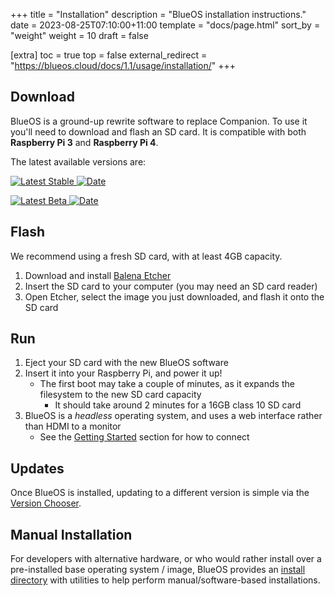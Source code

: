 +++
title = "Installation"
description = "BlueOS installation instructions."
date = 2023-08-25T07:10:00+11:00
template = "docs/page.html"
sort_by = "weight"
weight = 10
draft = false

[extra]
toc = true
top = false
external_redirect = "https://blueos.cloud/docs/1.1/usage/installation/"
+++
## Download

BlueOS is a ground-up rewrite software to replace Companion. To use it you'll need to download and flash an SD card.
It is compatible with both **Raspberry Pi 3** and **Raspberry Pi 4**.

The latest available versions are:

[![Latest Stable](https://img.shields.io/github/v/release/bluerobotics/blueos.svg?label=Latest%20Stable)
![Date](https://img.shields.io/github/release-date/bluerobotics/blueos?label=Date)](https://github.com/bluerobotics/blueos/releases/latest/download/BlueOS-raspberry.zip)

[![Latest Beta](https://img.shields.io/github/v/tag/bluerobotics/blueos.svg?label=Latest%20Beta)
![Date](https://img.shields.io/github/release-date-pre/bluerobotics/blueos?label=Date)](https://github.com/bluerobotics/BlueOS/releases)

## Flash

We recommend using a fresh SD card, with at least 4GB capacity.

1. Download and install [Balena Etcher](https://www.balena.io/etcher/)
1. Insert the SD card to your computer (you may need an SD card reader)
1. Open Etcher, select the image you just downloaded, and flash it onto the SD card

## Run

1. Eject your SD card with the new BlueOS software
1. Insert it into your Raspberry Pi, and power it up!
   - The first boot may take a couple of minutes, as it expands the filesystem to the new SD card capacity
      - It should take around 2 minutes for a 16GB class 10 SD card
1. BlueOS is a _headless_ operating system, and uses a web interface rather than HDMI to a monitor
   - See the [Getting Started](../getting-started/) section for how to connect


## Updates

Once BlueOS is installed, updating to a different version is simple via the [Version Chooser](../advanced-usage/#blueos-version).

## Manual Installation

For developers with alternative hardware, or who would rather install over a pre-installed base operating system / image, BlueOS provides an [install directory](https://github.com/bluerobotics/BlueOS/tree/master/install) with utilities to help perform manual/software-based installations.
